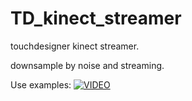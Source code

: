 # TD_kinect_streamer

touchdesigner kinect streamer.

downsample by noise and streaming.

Use examples:
[![VIDEO](https://img.youtube.com/vi/kvW1nT9a9og/0.jpg)](https://www.youtube.com/playlist?list=PLMLSG_b12bxBPgZ-5jiyOJzZQhkioaKbd "VIDEO")
